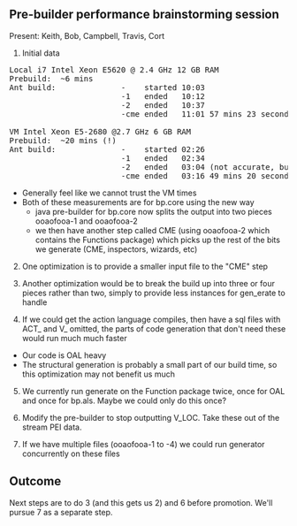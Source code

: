 Pre-builder performance brainstorming session
-------------------------------------------------
Present: Keith, Bob, Campbell, Travis, Cort  

1) Initial data  
<pre>
Local i7 Intel Xeon E5620 @ 2.4 GHz 12 GB RAM
Prebuild:  ~6 mins
Ant build:              -    started 10:03
                        -1   ended   10:12
                        -2   ended   10:37
                        -cme ended   11:01 57 mins 23 seconds

VM Intel Xeon E5-2680 @2.7 GHz 6 GB RAM
Prebuild:  ~20 mins (!)
Ant build:              -    started 02:26
                        -1   ended   02:34
                        -2   ended   03:04 (not accurate, but not later than this)
                        -cme ended   03:16 49 mins 20 seconds
</pre>						
- Generally feel like we cannot trust the VM times
- Both of these measurements are for bp.core using the new way
  - java pre-builder for bp.core now splits the output into two pieces ooaofooa-1 and ooaofooa-2
  - we then have another step called CME (using ooaofooa-2 which contains the Functions package) which picks up the rest of the bits we generate (CME, inspectors, wizards, etc)
  
2) One optimization is to provide a smaller input file to the "CME" step  
  
3) Another optimization would be to break the build up into three or four pieces rather than two, simply to provide less instances for gen_erate to handle  

4) If we could get the action language compiles, then have a sql files with ACT_ and V_ omitted, the parts of code generation that don't need these would run much much faster  
  - Our code is OAL heavy
  - The structural generation is probably a small part of our build time, so this optimization may not benefit us much
  
5) We currently run generate on the Function package twice, once for OAL and once for bp.als.  Maybe we could only do this once?   

6) Modify the pre-builder to stop outputting V_LOC.  Take these out of the stream PEI data.  

7) If we have multiple files (ooaofooa-1 to -4) we could run generator concurrently on these files  


Outcome
-----
Next steps are to do 3 (and this gets us 2) and 6 before promotion.  We'll pursue 7 as a separate step. 
